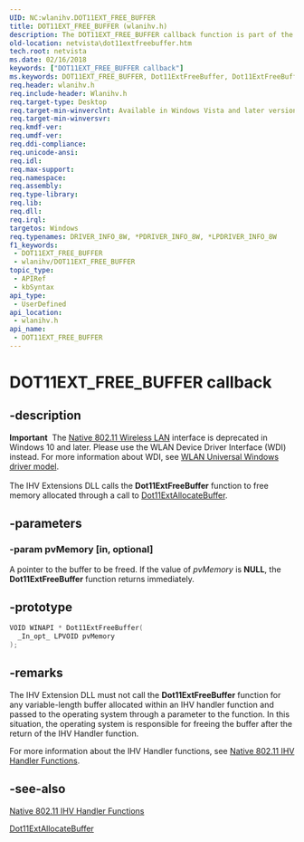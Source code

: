 ```yaml
---
UID: NC:wlanihv.DOT11EXT_FREE_BUFFER
title: DOT11EXT_FREE_BUFFER (wlanihv.h)
description: The DOT11EXT_FREE_BUFFER callback function is part of the Native 802.11 Wireless LAN interface, which is deprecated for Windows 10 and later.
old-location: netvista\dot11extfreebuffer.htm
tech.root: netvista
ms.date: 02/16/2018
keywords: ["DOT11EXT_FREE_BUFFER callback"]
ms.keywords: DOT11EXT_FREE_BUFFER, Dot11ExtFreeBuffer, Dot11ExtFreeBuffer callback function [Network Drivers Starting with Windows Vista], Native_802.11_IHV_Ext_af721540-28a8-43c2-a649-ce0f6fb9adce.xml, netvista.dot11extfreebuffer, wlanihv/Dot11ExtFreeBuffer
req.header: wlanihv.h
req.include-header: Wlanihv.h
req.target-type: Desktop
req.target-min-winverclnt: Available in Windows Vista and later versions of the Windows operating   systems.
req.target-min-winversvr: 
req.kmdf-ver: 
req.umdf-ver: 
req.ddi-compliance: 
req.unicode-ansi: 
req.idl: 
req.max-support: 
req.namespace: 
req.assembly: 
req.type-library: 
req.lib: 
req.dll: 
req.irql: 
targetos: Windows
req.typenames: DRIVER_INFO_8W, *PDRIVER_INFO_8W, *LPDRIVER_INFO_8W
f1_keywords:
 - DOT11EXT_FREE_BUFFER
 - wlanihv/DOT11EXT_FREE_BUFFER
topic_type:
 - APIRef
 - kbSyntax
api_type:
 - UserDefined
api_location:
 - wlanihv.h
api_name:
 - DOT11EXT_FREE_BUFFER
---
```


# DOT11EXT_FREE_BUFFER callback


## -description

<div class="alert"><b>Important</b>  The <a href="/previous-versions/windows/hardware/wireless/ff560689(v=vs.85)">Native 802.11 Wireless LAN</a> interface is deprecated in Windows 10 and later. Please use the WLAN Device Driver Interface (WDI) instead. For more information about WDI, see <a href="/windows-hardware/drivers/network/wifi-universal-driver-model">WLAN Universal Windows driver model</a>.</div><div> </div>The IHV Extensions DLL calls the
  <b>Dot11ExtFreeBuffer</b> function to free memory allocated through a call to
  <a href="..\wlanihv\nc-wlanihv-dot11ext_allocate_buffer.md">Dot11ExtAllocateBuffer</a>.

## -parameters

### -param pvMemory [in, optional]


A pointer to the buffer to be freed. If the value of
     <i>pvMemory</i> is <b>NULL</b>, the
     <b>Dot11ExtFreeBuffer</b> function returns immediately.

## -prototype

```cpp
VOID WINAPI * Dot11ExtFreeBuffer(
  _In_opt_ LPVOID pvMemory
);
```

## -remarks

The IHV Extension DLL must not call the
    <b>Dot11ExtFreeBuffer</b> function for any variable-length buffer allocated
    within an IHV handler function and passed to the operating system through a parameter to the function. In
    this situation, the operating system is responsible for freeing the buffer after the return of the IHV
    Handler function.

For more information about the IHV Handler functions, see
    <a href="/windows-hardware/drivers/network/native-802-11-ihv-handler-functions">Native 802.11 IHV Handler
    Functions</a>.

## -see-also

<a href="/windows-hardware/drivers/network/native-802-11-ihv-handler-functions">Native 802.11 IHV Handler
   Functions</a>



<a href="..\wlanihv\nc-wlanihv-dot11ext_allocate_buffer.md">Dot11ExtAllocateBuffer</a>

